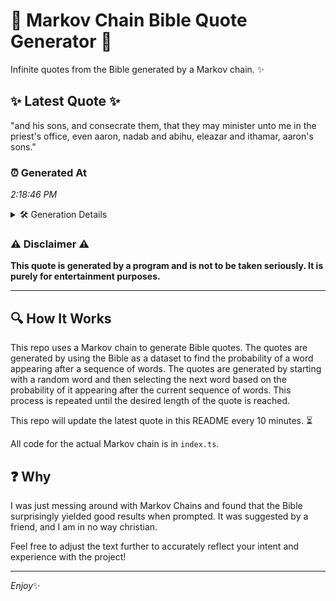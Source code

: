 # 📖 Markov Chain Bible Quote Generator 📖

Infinite quotes from the Bible generated by a Markov chain. ✨

## ✨ Latest Quote ✨
"and his sons, and consecrate them, that they may minister unto me in the priest's office, even aaron, nadab and abihu, eleazar and ithamar, aaron's sons."

### ⏰ Generated At
*2:18:46 PM*

<details>
    <summary>🛠️ Generation Details</summary>
    <p>
        <strong>🌱 Seed:</strong> and<br>
        <strong>🔄 Iterations:</strong> 25<br>
        <strong>📜 Context History:</strong><br>[ and ]: his<br>[ and, his ]: sons,<br>[ and, his, sons, ]: and<br>[ and, his, sons,, and ]: consecrate<br>[ and, his, sons,, and, consecrate ]: them,<br>[ and, his, sons,, and, consecrate, them, ]: that<br>[ his, sons,, and, consecrate, them,, that ]: they<br>[ sons,, and, consecrate, them,, that, they ]: may<br>[ and, consecrate, them,, that, they, may ]: minister<br>[ consecrate, them,, that, they, may, minister ]: unto<br>[ them,, that, they, may, minister, unto ]: me<br>[ that, they, may, minister, unto, me ]: in<br>[ they, may, minister, unto, me, in ]: the<br>[ may, minister, unto, me, in, the ]: priest's<br>[ minister, unto, me, in, the, priest's ]: office,<br>[ unto, me, in, the, priest's, office, ]: even<br>[ me, in, the, priest's, office,, even ]: aaron,<br>[ in, the, priest's, office,, even, aaron, ]: nadab<br>[ the, priest's, office,, even, aaron,, nadab ]: and<br>[ priest's, office,, even, aaron,, nadab, and ]: abihu,<br>[ office,, even, aaron,, nadab, and, abihu, ]: eleazar<br>[ even, aaron,, nadab, and, abihu,, eleazar ]: and<br>[ aaron,, nadab, and, abihu,, eleazar, and ]: ithamar,<br>[ nadab, and, abihu,, eleazar, and, ithamar, ]: aaron's<br>[ and, abihu,, eleazar, and, ithamar,, aaron's ]: sons.<br>
    </p>
</details>

### ⚠️ Disclaimer ⚠️
**This quote is generated by a program and is not to be taken seriously. It is purely for entertainment purposes.**

---

## 🔍 How It Works

This repo uses a Markov chain to generate Bible quotes. The quotes are generated by using the Bible as a dataset to find the probability of a word appearing after a sequence of words. The quotes are generated by starting with a random word and then selecting the next word based on the probability of it appearing after the current sequence of words. This process is repeated until the desired length of the quote is reached.

This repo will update the latest quote in this README every 10 minutes. ⏳

All code for the actual Markov chain is in `index.ts`.

## ❓ Why

I was just messing around with Markov Chains and found that the Bible surprisingly yielded good results when prompted. 
It was suggested by a friend, and I am in no way christian.

Feel free to adjust the text further to accurately reflect your intent and experience with the project!

---

*Enjoy*✨
